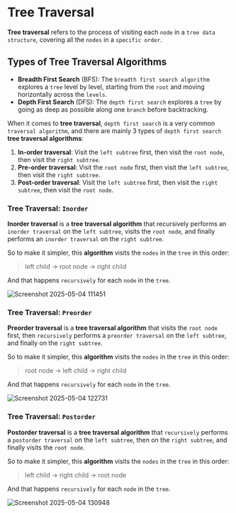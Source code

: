 # Tree Traversal
**Tree traversal** refers to the process of visiting each `node` in a `tree data structure`, covering all the `nodes` in a `specific order`.

## Types of Tree Traversal Algorithms
* **Breadth First Search** (BFS): The `breadth first search algorithm` explores a `tree` level by level, starting from the `root` and moving horizontally across the `levels`.
* **Depth First Search** (DFS): The `depth first search` explores a `tree` by going as deep as possible along one `branch` before backtracking.

When it comes to **tree traversal**, `depth first search` is a very common `traversal algorithm`, and there are mainly 3 types of `depth first search` **tree traversal algorithms**:
1. **In-order traversal**: Visit the `left subtree` first, then visit the `root node`, then visit the `right subtree`.
2. **Pre-order traversal**: Visit the `root node` first, then visit the `left subtree`, then visit the `right subtree`.
3. **Post-order traversal**: Visit the `left subtree` first, then visit the `right subtree`, then visit the `root node`.

### Tree Traversal: `Inorder`
**Inorder traversal** is a **tree traversal algorithm** that recursively performs an `inorder traversal` on the `left subtree`, visits the `root node`, and finally performs an `inorder traversal` on the `right subtree`.

So to make it simpler, this **algorithm** visits the `nodes` in the `tree` in this order:

> left child -> root node -> right child

And that happens `recursively` for each `node` in the `tree`.

![Screenshot 2025-05-04 111451](https://github.com/user-attachments/assets/af037639-43f2-4fbe-ba1d-e16b2569dd08)

### Tree Traversal: `Preorder`
**Preorder traversal** is a **tree traversal algorithm** that visits the `root node` first, then `recursively` performs a `preorder traversal` on the `left subtree`, and finally on the `right subtree`.

So to make it simpler, this **algorithm** visits the `nodes` in the `tree` in this order:

> root node -> left child -> right child

And that happens `recursively` for each `node` in the `tree`.

![Screenshot 2025-05-04 122731](https://github.com/user-attachments/assets/ea79ecfd-cd68-4991-94a7-9eb53e8105ca)

### Tree Traversal: `Postorder`
**Postorder traversal** is a **tree traversal algorithm** that `recursively` performs a `postorder traversal` on the `left subtree`, then on the `right subtree`, and finally visits the `root node`.

So to make it simpler, this **algorithm** visits the `nodes` in the `tree` in this order:

> left child -> right child -> root node

And that happens `recursively` for each `node` in the `tree`.

![Screenshot 2025-05-04 130948](https://github.com/user-attachments/assets/e22c9252-1e4a-4d14-a7c0-05b5603c717d)





